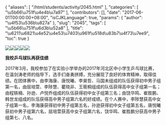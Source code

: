 {
    "aliases": [
        "/html/students/activity/2045.html"
    ],
    "categories": [
        "\u5b66\u751f\u4e4b\u7a97"
    ],
    "contributors": [],
    "date": "2017-06-01T00:00:00+08:00",
    "isCJKLanguage": true,
    "params": {
        "author": "\u4f53\u536b\u827a"
    },
    "slug": "2045",
    "tags": [
        "\u5b66\u751f\u6d3b\u52a8"
    ],
    "title": "\u6211\u6821\u4e52\u4e53\u7403\u961f\u518d\u83b7\u4f73\u7ee9",
    "toc": true
}

![](https://cdn.tfls.online/mirror/full/5a21c06160f9ddf57552c905f96734f048ab37d5.jpg)![](https://cdn.tfls.online/mirror/full/c626cbb87583b21808717b675c84ff2c15bb6038.jpg)![](https://cdn.tfls.online/mirror/full/9b52175dee3f885af2028a82b77680273915ba80.jpg)![](https://cdn.tfls.online/mirror/full/4692c7774fe5861754f1ffb0a62017e33bd0f853.jpg)![](https://cdn.tfls.online/mirror/full/eca350e962f7aa3ba2f2faaa6ed3e097ac188577.jpg)




  





**我校乒乓球队再获佳绩**




2017年3月，我校参加了在实验小学举办的2017年河北区中小学生乒乓球比赛，在温剑涛老师的指导下，选手们奋勇拼搏，充分展现了良好的体育精神，取得佳绩。在团体赛中，由李海康、唐悦曦、李昊哲、马国未组成的队伍获得初中男子组第一名，由屈培萱、李陟慧、瞿晓非、王筱桐组成的队伍获得高中女子组第一名；由程轶楠、孙逊、卢悦乔组成的队伍获得初中女子组第三名；由饶华鸣、崔胜鹏、韩世龙组成的队伍获得高中男子组第六名的好成绩。在个人赛中，李陟慧获高中女子组第一名，李海康获得初中男子组第五名，孙逊获得初中女子组第五名，唐悦曦获初中男子组第六名，屈培萱获高中女子组第六名，饶华鸣、崔胜鹏分获高中男子组第七、八名。




  



